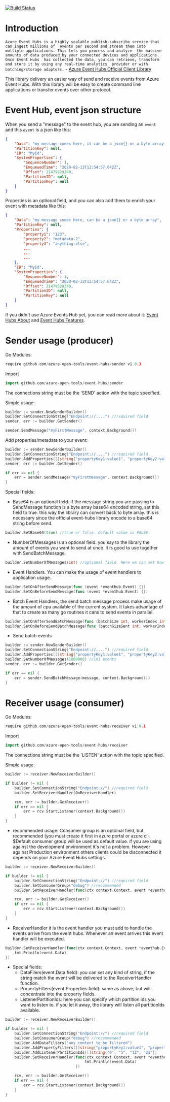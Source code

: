 [![Build Status](https://travis-ci.org/azure-open-tools/event-hubs.svg?branch=master)](https://travis-ci.org/azure-open-tools/event-hubs)

# Introduction
`Azure Event Hubs is a highly scalable publish-subscribe service that can ingest millions of 
events per second and stream them into multiple applications. This lets you process and analyze 
the massive amounts of data produced by your connected devices and applications. Once Event Hubs 
has collected the data, you can retrieve, transform and store it by using any real-time analytics 
provider or with batching/storage adapters.` - [Azure Event Hubs Official Client Library](https://github.com/Azure/azure-event-hubs-go/)

This library delivery an easier way of send and receive events from Azure Event Hubs. With this library
will be easy to create command line applications or transfer events over other protocol.

# Event Hub, event json structure

When you send a "message" to the event hub, you are sending an ```event``` and this ```event``` is a json like this:

```json
{
    "Data": "my message comes here, it can be a json{} or a byte array(string base64)",
    "PartitionKey": null,
    "ID": "MyId",
    "SystemProperties": {
        "SequenceNumber": 1,
        "EnqueuedTime": "2020-02-13T12:54:57.642Z",
        "Offset": 21479629240,
        "PartitionID": null,
        "PartitionKey": null
    }
}
```
Properties is an optional field, and you can also add them to enrich your event with metadata like this:
```json
{
    "Data": "my message comes here, can be a json{} or a byte array",
    "PartitionKey": null,
    "Properties": {
        "property1": "123",
        "property2": "metadata-2",
        "property3": "anything-else",
        ...
        ...
        ...
    },
    "ID": "MyId",
    "SystemProperties": {
        "SequenceNumber": 1,
        "EnqueuedTime": "2020-02-13T12:54:57.642Z",
        "Offset": 21479629240,
        "PartitionID": null,
        "PartitionKey": null
    }
}
```
If you didn't use Azure Events Hub yet, you can read more about it: [Event Hubs About](https://docs.microsoft.com/en-us/azure/event-hubs/event-hubs-about) and
[Event Hubs Features](https://docs.microsoft.com/en-us/azure/event-hubs/event-hubs-features).

# Sender usage (producer)

Go Modules:
```go
require github.com/azure-open-tools/event-hubs/sender v1.0.3
```
Import
```go
import github.com/azure-open-tools/event-hubs/sender
```

The connections string must be the 'SEND' action with the topic specified. 

Simple usage:
```go
builder := sender.NewSenderBuilder()
builder.SetConnectionString("Endpoint://....") //required field 
sender, err := builder.GetSender()

sender.SendMessage("myFirstMessage", context.Background())
```
Add properties/metadata to your event:
```go
builder := sender.NewSenderBuilder()
builder.SetConnectionString("Endpoint://....") //required field 
builder.AddProperties([]string{"propertyKey1:value1", "propertyKey2:value2", "<propertyKey>:<value>"}) //optional field
sender, err := builder.GetSender()

if err == nil {
    err = sender.SendMessage("myFirstMessage", context.Background())
}
```
Special fields:
* Base64 is an optional field. 
  if the message string you are passing to SendMessage function is a 
  byte array base64 encoded string, set this field to true.
  this way the library can convert back to byte array.
  this is necessary since the official event-hubs library encode to a base64 string
  before send.
```go
builder.SetBase64(true) //true or false. default value is FALSE
```
* NumberOfMessages is an optional field. you say to the library the amount of events you want to send at once.
it is good to use together with SendBatchMessage.
```go
builder.SetNumberOfMessages(int) //optional field. Here we can set how many messages(events) should be sent.
```
* Event Handlers. You can make the usage of event handlers to application usage.
```go
builder.SetOnAfterSendMessage(func (event *eventhub.Event) {})
builder.SetOnBeforeSendMessage(func (event *eventhub.Event) {})
```
* Batch Event Handlers, the send batch message process make usage of the amount of cpu available of the current system. It takes 
advantage of that to create as many go routines it cans to send events in parallel.
```go
builder.SetOnAfterSendBatchMessage(func (batchSize int, workerIndex int) {})
builder.SetOnBeforeSendBatchMessage(func (batchSizeSent int, workerIndex int){})
```

* Send batch events
```go
builder := sender.NewSenderBuilder()
builder.SetConnectionString("Endpoint://....") //required field 
builder.AddProperties([]string{"propertyKey1:value1", "propertyKey2:value2", "<propertyKey>:<value>"}) //optional field
builder.SetNumberOfMessages(1000000) //1mi events
sender, err := builder.GetSender()

if err == nil {
    err = sender.SendBatchMessage(message, context.Background())
}

```
# Receiver usage (consumer)
Go Modules:
```go
require github.com/azure-open-tools/event-hubs/receiver v1.0.1
```
Import
```go
import github.com/azure-open-tools/event-hubs/receiver
```

The connections string must be the 'LISTEN' action with the topic specified.

Simple usage:
```go
builder := receiver.NewReceiverBuilder()

if builder != nil {
    builder.SetConnectionString("Endpoint://") //required field
    builder.SetReceiverHandler(OnReceiverHandler)

    rcv, err := builder.GetReceiver()
    if err == nil {
        err = rcv.StartListener(context.Background())
    }
}
```
* recommended usage:
Consumer group is an optional field, but recommended (you must create it first in azure portal or azure cli. 
$Default consumer group will be used as default value. if you are using against the development environment it's not a problem.
However against Production environment others clients could be disconnected it depends on your Azure Event Hubs settings.
```go
builder := receiver.NewReceiverBuilder()

if builder != nil {
    builder.SetConnectionString("Endpoint://") //required field
    builder.SetConsumerGroup("debug") //recommended
    builder.SetReceiverHandler(func(ctx context.Context, event *eventhub.Event) error { })

    rcv, err := builder.GetReceiver()
    if err == nil {
        err = rcv.StartListener(context.Background())
    }
}
```
* ReceiverHandler it is the event handler you must add to handle the events arrive from the event hubs.
Whenever an event arrives this event handler will be executed.

```go
builder.SetReceiverHandler(func(ctx context.Context, event *eventhub.Event) error {
    fmt.Println(event.Data)
})
```
* Special fields:
    * DataFilers(event.Data field): you can set any kind of string, if the string match the event will be delivered to the ReceiverHandler function.
    * PropertyFilters(event.Properties field): same as above, but will concentrate into the property fields.
    * ListenerPartitionIds: here you can specify which partition ids you want to listen to.
    if you let it away, the library will listen all partitionIds available.
```go
builder := receiver.NewReceiverBuilder()

if builder != nil {
    builder.SetConnectionString("Endpoint://") //required field
    builder.SetConsumerGroup("debug") //recommended
    builder.AddDataFilters("any content to be filtered")
    builder.AddPropertyFilters([]string{"propertyKey1:value1", "propertyKey2:value2"})
    builder.AddListenerPartitionIds([]string{"0", "1", "12", "21"}) 
    builder.SetReceiverHandler(func(ctx context.Context, event *eventhub.Event) error {
                                   fmt.Println(event.Data)
                               })

    rcv, err := builder.GetReceiver()
    if err == nil {
        err = rcv.StartListener(context.Background())
    }
}
```
